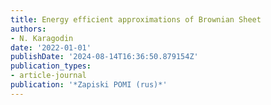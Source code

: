 ```yaml
---
title: Energy efficient approximations of Brownian Sheet
authors:
- N. Karagodin
date: '2022-01-01'
publishDate: '2024-08-14T16:36:50.879154Z'
publication_types:
- article-journal
publication: '*Zapiski POMI (rus)*'
---
```

